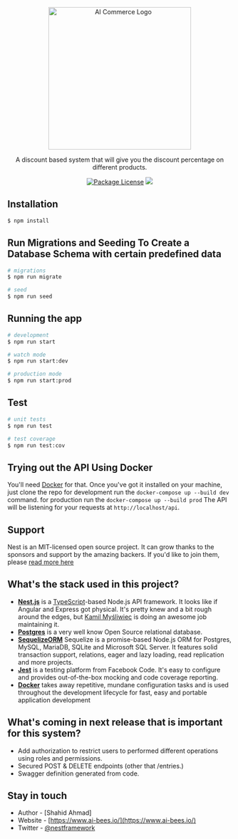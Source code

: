 <p align="center">
  <a href="https://www.ai-bees.io/" target="blank"><img src="https://assets.website-files.com/601bb571b7f353ca5b3eb81c/606da82d43ccdd5cd0226492_Group%2010902.png" width="320" alt="AI Commerce Logo" /></a>
</p>

  <p align="center">A discount based system that will give you the discount percentage on different products.</p>
    <p align="center">
<a href="https://www.npmjs.com/~nestjscore" target="_blank"><img src="https://img.shields.io/npm/l/@nestjs/core.svg" alt="Package License" /></a>
<a href="https://twitter.com/shahida09454170" target="_blank"><img src="https://img.shields.io/twitter/follow/nestframework.svg?style=social&label=Follow"></a>
</p>

## Installation

```bash
$ npm install
```

## Run Migrations and Seeding To Create a Database Schema with certain predefined data

```bash
# migrations
$ npm run migrate

# seed
$ npm run seed

```

## Running the app

```bash
# development
$ npm run start

# watch mode
$ npm run start:dev

# production mode
$ npm run start:prod
```

## Test

```bash
# unit tests
$ npm run test

# test coverage
$ npm run test:cov
```

## Trying out the API Using Docker
You'll need [Docker](https://www.docker.com/) for that. Once you've got it installed on your machine, just clone the repo
for development run the `docker-compose up --build dev` command.
for production run the `docker-compose up --build prod`
The API will be listening for your requests at `http://localhost/api`.

## Support

Nest is an MIT-licensed open source project. It can grow thanks to the sponsors and support by the amazing backers. If you'd like to join them, please <a href="https://docs.nestjs.com/support" rel="nofollow">read more here</a>

## What's the stack used in this project?

- **[Nest.js](https://nestjs.com/)** is a [TypeScript](https://www.typescriptlang.org/)-based Node.js API framework. It looks like if Angular and Express got physical. It's pretty knew and a bit rough around the edges, but [Kamil Myśliwiec](https://github.com/kamilmysliwiec) is doing an awesome job maintaining it.
- **[Postgres](https://www.postgresql.org/)** is a very well know Open Source relational database.
- **[SequelizeORM](https://sequelize.org/)** Sequelize is a promise-based Node.js ORM for Postgres, MySQL, MariaDB, SQLite and Microsoft SQL Server. It features solid transaction support, relations, eager and lazy loading, read replication and more projects.
- **[Jest](https://facebook.github.io/jest/)** is a testing platform from Facebook Code. It's easy to configure and provides out-of-the-box mocking and code coverage reporting.
- **[Docker](https://docker.com/)**  takes away repetitive, mundane configuration tasks and is used throughout the development lifecycle for fast, easy and portable application development

## What's coming in next release that is important for this system?

- Add authorization to restrict users to performed different operations using roles and permissions.
- Secured POST & DELETE endpoints (other that /entries.)
- Swagger definition generated from code.

## Stay in touch

- Author - [Shahid Ahmad]
- Website - [https://www.ai-bees.io/](https://www.ai-bees.io/)
- Twitter - [@nestframework](https://twitter.com/nestframework)
